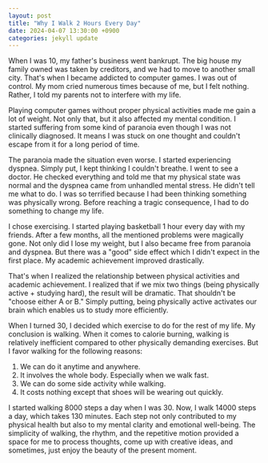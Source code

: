```yaml
---
layout: post
title: "Why I Walk 2 Hours Every Day"
date: 2024-04-07 13:30:00 +0900
categories: jekyll update
---
```

When I was 10, my father's business went bankrupt. The big house my family owned was taken by creditors, and we had to move to another small city. That's when I became addicted to computer games. I was out of control. My mom cried numerous times because of me, but I felt nothing. Rather, I told my parents not to interfere with my life.

Playing computer games without proper physical activities made me gain a lot of weight. Not only that, but it also affected my mental condition. I started suffering from some kind of paranoia even though I was not clinically diagnosed. It means I was stuck on one thought and couldn't escape from it for a long period of time.

The paranoia made the situation even worse. I started experiencing dyspnea. Simply put, I kept thinking I couldn't breathe. I went to see a doctor. He checked everything and told me that my physical state was normal and the dyspnea came from unhandled mental stress. He didn't tell me what to do. I was so terrified because I had been thinking something was physically wrong. Before reaching a tragic consequence, I had to do something to change my life.

I chose exercising. I started playing basketball 1 hour every day with my friends. After a few months, all the mentioned problems were magically gone. Not only did I lose my weight, but I also became free from paranoia and dyspnea. But there was a "good" side effect which I didn't expect in the first place. My academic achievement improved drastically.

That's when I realized the relationship between physical activities and academic achievement. I realized that if we mix two things (being physically active + studying hard), the result will be dramatic. That shouldn't be "choose either A or B." Simply putting, being physically active activates our brain which enables us to study more efficiently.

When I turned 30, I decided which exercise to do for the rest of my life. My conclusion is walking. When it comes to calorie burning, walking is relatively inefficient compared to other physically demanding exercises. But I favor walking for the following reasons:

1. We can do it anytime and anywhere.
2. It involves the whole body. Especially when we walk fast.
3. We can do some side activity while walking.
4. It costs nothing except that shoes will be wearing out quickly.

I started walking 8000 steps a day when I was 30. Now, I walk 14000 steps a day, which takes 130 minutes. Each step not only contributed to my physical health but also to my mental clarity and emotional well-being. The simplicity of walking, the rhythm, and the repetitive motion provided a space for me to process thoughts, come up with creative ideas, and sometimes, just enjoy the beauty of the present moment.

